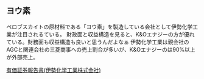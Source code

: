 

## ヨウ素

ペロブスカイトの原材料である「ヨウ素」を製造している会社として伊勢化学工業が注目されるている。
財政面と収益構造を見ると、K&Oエナジーの方が優れている。財務面も収益構造も良いと思うんだよなぁ
伊勢化学工業は親会社のAGCと関連会社の三菱商事への売上割合が多いが、K&Oエナジーのは90%以上が外部売上。

[有価証券報告書(伊勢化学工業株式会社)](https://ssl4.eir-parts.net/doc/4107/yuho_pdf/S100QG12/00.pdf) 
